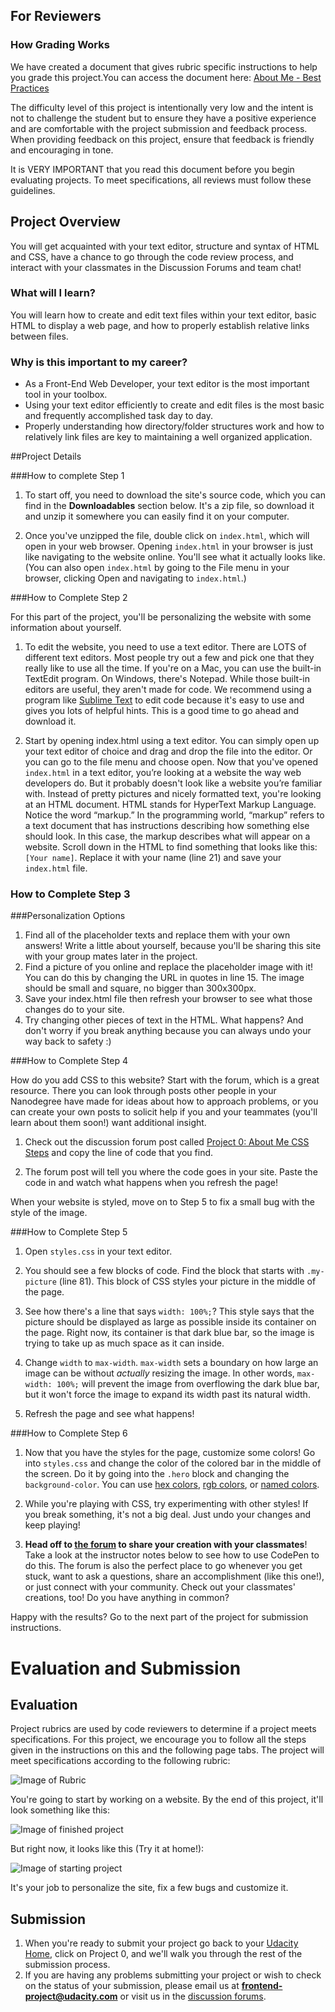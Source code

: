## For Reviewers
### How Grading Works
We have created a document that gives rubric specific instructions to help you grade this project.You can access the document here: [About Me - Best Practices](https://docs.google.com/document/d/1e9fsgV46AflUxCIqSsQm9dA7WoB9LN1AnLAkB7-Bs8o/pub)

The difficulty level of this project is intentionally very low and the intent is not to challenge the student but to ensure they have a positive experience and are comfortable with the project submission and feedback process. When providing feedback on this project, ensure that feedback is friendly and encouraging in tone.

It is VERY IMPORTANT that you read this document before you begin evaluating projects. To meet specifications, all reviews must follow these guidelines.

## Project Overview

You will get acquainted with your text editor, structure and syntax of HTML and CSS, have a chance to go through the code review process, and interact with your classmates in the Discussion Forums and team chat!

### What will I learn?

You will learn how to create and edit text files within your text editor, basic HTML to display a web page, and how to properly establish relative links between files.

### Why is this important to my career?

* As a Front-End Web Developer, your text editor is the most important tool in your toolbox.
* Using your text editor efficiently to create and edit files is the most basic and frequently accomplished task day to day.
* Properly understanding how directory/folder structures work and how to relatively link files are key to maintaining a well organized application.

##Project Details

###How to complete Step 1

1. To start off, you need to download the site's source code, which you can find in the **Downloadables** section below. It's a zip file, so download it and unzip it somewhere you can easily find it on your computer.

2. Once you've unzipped the file, double click on `index.html`, which will open in your web browser. Opening `index.html` in your browser is just like navigating to the website online.  You'll see what it actually looks like. (You can also open `index.html` by going to the File menu in your browser, clicking Open and navigating to `index.html`.)

###How to Complete Step 2

For this part of the project, you'll be personalizing the website with some information about yourself.

1. To edit the website, you need to use a text editor. There are LOTS of different text editors. Most people try out a few and pick one that they really like to use all the time. If you're on a Mac, you can use the built-in TextEdit program. On Windows, there's Notepad. While those built-in editors are useful, they aren't made for code. We recommend using a program like <a href="http://www.sublimetext.com/2" target="_blank">Sublime Text</a> to edit code because it's easy to use and gives you lots of helpful hints. This is a good time to go ahead and download it.

2. Start by opening index.html using a text editor. You can simply open up your text editor of choice and drag and drop the file into the editor. Or you can go to the file menu and choose open.
Now that you've opened `index.html` in a text editor, you’re looking at a website the way web developers do. But it probably doesn't look like a website you’re familiar with. Instead of pretty pictures and nicely formatted text, you're looking at an HTML document. HTML stands for HyperText Markup Language. Notice the word “markup.” In the programming world, “markup” refers to a text document that has instructions describing how something else should look. In this case, the markup describes what will appear on a website. Scroll down in the HTML to find something that looks like this: `[Your name]`. Replace it with your name (line 21) and save your `index.html` file.


### How to Complete Step 3
###Personalization Options
1. Find all of the placeholder texts and replace them with your own answers! Write a little about yourself, because you'll be sharing this site with your group mates later in the project.
2. Find a picture of you online and replace the placeholder image with it! You can do this by changing the URL in quotes in line 15. The image should be small and square, no bigger than 300x300px.
3. Save your index.html file then refresh your browser to see what those changes do to your site.
4. Try changing other pieces of text in the HTML. What happens? And don't worry if you break anything because you can always undo your way back to safety :)

###How to Complete Step 4

How do you add CSS to this website? Start with the forum, which is a great resource. There you can look through posts other people in your Nanodegree have made for ideas about how to approach problems, or you can create your own posts to solicit help if you and your teammates (you'll learn about them soon!) want additional insight. 

1. Check out the discussion forum post called <a href="https://discussions.udacity.com/t/p0-about-me-post-here/24941" target="_blank">Project 0: About Me CSS Steps</a> and copy the line of code that you find.

2. The forum post will tell you where the code goes in your site. Paste the code in and watch what happens when you refresh the page!

When your website is styled, move on to Step 5 to fix a small bug with the style of the image.

###How to Complete Step 5

1. Open `styles.css` in your text editor.

2. You should see a few blocks of code. Find the block that starts with `.my-picture` (line 81). This block of CSS styles your picture in the middle of the page.

3. See how there's a line that says `width: 100%;`? This style says that the picture should be displayed as large as possible inside its container on the page. Right now, its container is that dark blue bar, so the image is trying to take up as much space as it can inside.

4. Change `width` to `max-width`. `max-width` sets a boundary on how large an image can be without *actually* resizing the image. In other words, `max-width: 100%;` will prevent the image from overflowing the dark blue bar, but it won't force the image to expand its width past its natural width.

5. Refresh the page and see what happens!


###How to Complete Step 6

1. Now that you have the styles for the page, customize some colors! Go into `styles.css` and change the color of the colored bar in the middle of the screen. Do it by going into the `.hero` block and changing the `background-color`. You can use <a href="http://www.color-hex.com/" target="_blank">hex colors</a>, <a href="http://www.rapidtables.com/web/color/RGB_Color.htm" target="_blank">rgb colors</a>, or <a href="http://www.crockford.com/wrrrld/color.html" target="_blank">named colors</a>.

2. While you're playing with CSS, try experimenting with other styles! If you break something, it's not a big deal. Just undo your changes and keep playing!

3. <b>Head off to <a href="https://discussions.udacity.com/c/nd001-intro-project" target="_blank">the forum</a> to share your creation with your  classmates</b>! Take a look at the instructor notes below to see how to use CodePen to do this. The forum is also the perfect place to go whenever you get stuck, want to ask a questions, share an accomplishment (like this one!), or just connect with your community. Check out your classmates' creations, too! Do you have anything in common? 

Happy with the results? Go to the next part of the project for submission instructions.


# Evaluation and Submission
## Evaluation
Project rubrics are used by code reviewers to determine if a project meets specifications. For this project, we encourage you to follow all the steps given in the instructions on this and the following page tabs. The project will meet specifications according to the following rubric:

![Image of Rubric](http://lh3.googleusercontent.com/EVnjsnZ2uLjNkARuvHhb4TJXv8X_YbLzHIQ_h9YgmuJp6Dc5c2h1VLICSnAKLzhrHklTgFISx55-bojrB_c=s0#w=875&h=320)

You're going to start by working on a website. By the end of this project, it'll look something like this:

![Image of finished project](https://udacity.github.io/project-nautilus-project-0/images/project-final.png)

But right now, it looks like this (Try it at home!):

![Image of starting project](https://udacity.github.io/project-nautilus-project-0/images/project-start.png)

It's your job to personalize the site, fix a few bugs and customize it.

## Submission
1. When you're ready to submit your project go back to your <a href="https://www.udacity.com/me" target="_blank">Udacity Home</a>, click on Project 0, and we'll walk you through the rest of the submission process. 
2. If you are having any problems submitting your project or wish to check on the status of your submission, please email us at **frontend-project@udacity.com** or visit us in the <a href="http://discussions.udacity.com" target="_blank">discussion forums</a>.


